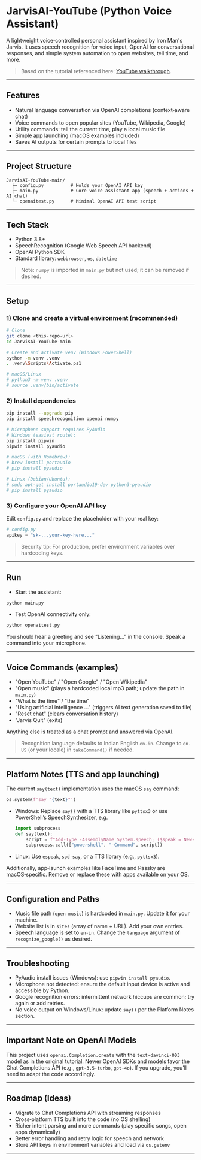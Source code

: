 # JarvisAI-YouTube (Python Voice Assistant)

A lightweight voice‑controlled personal assistant inspired by Iron Man's Jarvis. It uses speech recognition for voice input, OpenAI for conversational responses, and simple system automation to open websites, tell time, and more.

> Based on the tutorial referenced here: [YouTube walkthrough](https://youtu.be/Z3ZAJoi4x6Q).

---

## Features

- Natural language conversation via OpenAI completions (context‑aware chat)
- Voice commands to open popular sites (YouTube, Wikipedia, Google)
- Utility commands: tell the current time, play a local music file
- Simple app launching (macOS examples included)
- Saves AI outputs for certain prompts to local files

---

## Project Structure

```
JarvisAI-YouTube-main/
  ├─ config.py          # Holds your OpenAI API key
  ├─ main.py            # Core voice assistant app (speech + actions + AI chat)
  └─ openaitest.py      # Minimal OpenAI API test script
```

---

## Tech Stack

- Python 3.8+
- SpeechRecognition (Google Web Speech API backend)
- OpenAI Python SDK
- Standard library: `webbrowser`, `os`, `datetime`

> Note: `numpy` is imported in `main.py` but not used; it can be removed if desired.

---

## Setup

### 1) Clone and create a virtual environment (recommended)

```bash
# Clone
git clone <this-repo-url>
cd JarvisAI-YouTube-main

# Create and activate venv (Windows PowerShell)
python -m venv .venv
. .venv\Scripts\Activate.ps1

# macOS/Linux
# python3 -m venv .venv
# source .venv/bin/activate
```

### 2) Install dependencies

```bash
pip install --upgrade pip
pip install speechrecognition openai numpy

# Microphone support requires PyAudio
# Windows (easiest route):
pip install pipwin
pipwin install pyaudio

# macOS (with Homebrew):
# brew install portaudio
# pip install pyaudio

# Linux (Debian/Ubuntu):
# sudo apt-get install portaudio19-dev python3-pyaudio
# pip install pyaudio
```

### 3) Configure your OpenAI API key

Edit `config.py` and replace the placeholder with your real key:

```python
# config.py
apikey = "sk-...your-key-here..."
```

> Security tip: For production, prefer environment variables over hardcoding keys.

---

## Run

- Start the assistant:

```bash
python main.py
```

- Test OpenAI connectivity only:

```bash
python openaitest.py
```

You should hear a greeting and see “Listening...” in the console. Speak a command into your microphone.

---

## Voice Commands (examples)

- "Open YouTube" / "Open Google" / "Open Wikipedia"
- "Open music" (plays a hardcoded local mp3 path; update the path in `main.py`)
- "What is the time" / "the time"
- "Using artificial intelligence ..." (triggers AI text generation saved to file)
- "Reset chat" (clears conversation history)
- "Jarvis Quit" (exits)

Anything else is treated as a chat prompt and answered via OpenAI.

> Recognition language defaults to Indian English `en-in`. Change to `en-US` (or your locale) in `takeCommand()` if needed.

---

## Platform Notes (TTS and app launching)

The current `say(text)` implementation uses the macOS `say` command:

```python
os.system(f'say "{text}"')
```

- Windows: Replace `say()` with a TTS library like `pyttsx3` or use PowerShell’s SpeechSynthesizer, e.g.
  ```python
  import subprocess
  def say(text):
      script = f"Add-Type -AssemblyName System.speech; ($speak = New-Object System.Speech.Synthesis.SpeechSynthesizer).Speak(\"{text}\");"
      subprocess.call(["powershell", "-Command", script])
  ```
- Linux: Use `espeak`, `spd-say`, or a TTS library (e.g., `pyttsx3`).

Additionally, app‑launch examples like FaceTime and Passky are macOS‑specific. Remove or replace these with apps available on your OS.

---

## Configuration and Paths

- Music file path (`open music`) is hardcoded in `main.py`. Update it for your machine.
- Website list is in `sites` (array of name + URL). Add your own entries.
- Speech language is set to `en-in`. Change the `language` argument of `recognize_google()` as desired.

---

## Troubleshooting

- PyAudio install issues (Windows): use `pipwin install pyaudio`.
- Microphone not detected: ensure the default input device is active and accessible by Python.
- Google recognition errors: intermittent network hiccups are common; try again or add retries.
- No voice output on Windows/Linux: update `say()` per the Platform Notes section.

---

## Important Note on OpenAI Models

This project uses `openai.Completion.create` with the `text-davinci-003` model as in the original tutorial. Newer OpenAI SDKs and models favor the Chat Completions API (e.g., `gpt-3.5-turbo`, `gpt-4o`). If you upgrade, you’ll need to adapt the code accordingly.

---

## Roadmap (Ideas)

- Migrate to Chat Completions API with streaming responses
- Cross‑platform TTS built into the code (no OS shelling)
- Richer intent parsing and more commands (play specific songs, open apps dynamically)
- Better error handling and retry logic for speech and network
- Store API keys in environment variables and load via `os.getenv`

---



